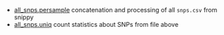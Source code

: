 
* [all\_snps.persample](all_snps.persample) concatenation and processing of all `snps.csv` from snippy
* [all\_snps.uniq](all_snps.uniq) count statistics about SNPs from file above
